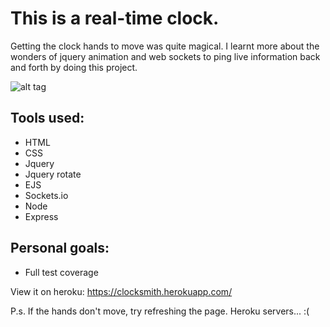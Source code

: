 # This is a real-time clock.

Getting the clock hands to move was quite magical. I learnt more about the wonders of jquery animation and web sockets to ping live information back and forth by doing this project.

![alt tag](https://raw.github.com/schlap/Clocksmith/master/public/images/screen-shot.png)

## Tools used:

* HTML
* CSS
* Jquery
* Jquery rotate
* EJS
* Sockets.io
* Node
* Express

## Personal goals:

* Full test coverage

View it on heroku: https://clocksmith.herokuapp.com/

P.s. If the hands don't move, try refreshing the page. Heroku servers... :(
